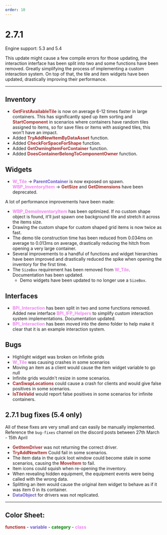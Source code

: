 ```yaml
---
order: 10
---
```

# 2.7.1

Engine support: 5.3 and 5.4

This update might cause a few compile errors for those updating, the interaction interface has been split into two and some functions have been removed. Greatly simplifying the process of implementing a custom interaction system.
On top of that, the tile and item widgets have been updated, drastically improving their performance.

---

## Inventory
- <span style="color:brown">**GetFirstAvailableTile**</span> is now on average 6-12 times faster in large containers. This has significantly sped up item sorting and <span style="color:brown">**StartComponent**</span> in scenarios where containers have random tiles assigned to items, so for save files or items with assigned tiles, this won't have an impact.
- Added <span style="color:brown">**TryAddNewItemByDataAsset**</span> function.
- Added <span style="color:brown">**CheckForSpaceForShape**</span> function.
- Added <span style="color:brown">**GetOwningItemForContainer**</span> function.
- Added <span style="color:brown">**DoesContainerBelongToComponentOwner**</span> function.

## Widgets
- <span style="color:violet">**W_Tile**</span> -> <span style="color:slateblue">**ParentContainer**</span> is now exposed on spawn.
<span style="color:violet">**WBP_InventoryItem**</span>  -> <span style="color:brown">**GetSize**</span> and <span style="color:brown">**GetDimensions**</span> have been deprecated.

A lot of performance improvements have been made:
- <span style="color:violet">**WBP_DemoInventoryItem**</span> has been optimized. If no custom shape object is found, it'll just spawn one background tile and stretch it across the items size.
- Drawing the custom shape for custom shaped grid items is now twice as fast.
- The demo tile construction time has been reduced from 0.034ms on average to 0.013ms on average, drastically reducing the hitch from opening a very large container.
- Several improvements to a handful of functions and widget hierarchies have been improved and drastically reduced the spike when opening the inventory for the first time.
- The `SizeBox` requirement has been removed from <span style="color:violet">**W_Tile**</span>. Documentation has been updated.
    - Demo widgets have been updated to no longer use a `SizeBox`.

## Interfaces
- <span style="color:violet">**BPI_Interaction**</span> has been split in two and some functions removed. Added new interface <span style="color:violet">**BPI_IFP_Helpers**</span> to simplify custom interaction system implementations. Documentation updated.
- <span style="color:violet">**BPI_Interaction**</span> has been moved into the demo folder to help make it clear that it is an example interaction system.

## Bugs
- Highlight widget was broken on Infinite grids
- <span style="color:violet">**W_Tile**</span> was causing crashes in some scenarios
- Moving an item as a client would cause the item widget variable to go null
- Infinite grids wouldn't resize in some scenarios.
- <span style="color:brown">**CanSwapLocations**</span> could cause a crash for clients and would give false positives in some scenarios.
- <span style="color:brown">**IsTileValid**</span> would report false positives in some scenarios for infinite containers.

## 2.7.1 bug fixes (5.4 only)
All of these fixes are very small and can easily be manually implemented. Reference the `bug-fixes` channel on the discord posts between 27th March - 15th April
- <span style="color:brown">**GetItemDriver**</span> was not returning the correct driver.
- <span style="color:brown">**TryAddNewItem**</span> Could fail in some scenarios.
- The item data in the quick loot window could become stale in some scenarios, causing the <span style="color:brown">**MoveItem**</span> to fail.
- Item icons could squish when re-opening the inventory.
- When revealing hidden equipment, the equipment events were being called with the wrong data.
- Splitting an item would cause the original item widget to behave as if it was item 0 in its container.
- <span style="color:slateblue">**DataObject**</span> for drivers was not replicated.

---
## Color Sheet:
<span style="color:brown">**functions**</span> - <span style="color:slateblue">**variable**</span> - <span style="color:green">**category**</span> - <span style="color:violet">**class**</span>